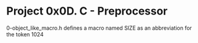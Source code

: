 # Project 0x0D. C - Preprocessor
0-object_like_macro.h defines a macro named SIZE as an abbreviation for the token 1024
